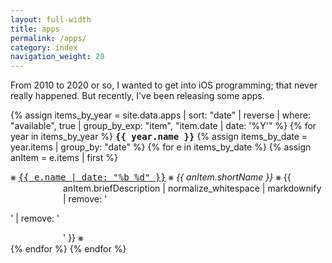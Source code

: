 ```yaml
---
layout: full-width
title: apps
permalink: /apps/
category: index
navigation_weight: 20
---
```


<style>
div.index-item {
  text-indent: -6em !important;
  padding-left: 6em !important;
}
</style>

From 2010 to 2020 or so, I wanted to get into iOS programming; that never really happened. But recently, I've been releasing some apps.

{% assign items_by_year = site.data.apps | sort: "date" | reverse | where: "available", true | group_by_exp: "item", "item.date | date: '%Y'" %}
{% for year in items_by_year %}
<tt><strong>{{ year.name }}</strong></tt>
{% assign items_by_date = year.items | group_by: "date" %}
{% for e in items_by_date %}
{% assign anItem = e.items | first %}
<div class="index-item">⨳ <span class="post-meta"><tt><a class="post-link" href="/{{ anItem.urlSlug }}/">{{ e.name | date: "%b %d" }}</a></tt></span> ⨳ <em>{{ anItem.shortName }}</em> ⨳ {{ anItem.briefDescription | normalize_whitespace | markdownify | remove: '<p>' | remove: '</p>' }} ⨳</div>
{% endfor %}
{% endfor %}
